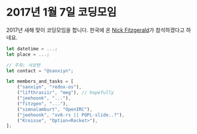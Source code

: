 2017년 1월 7일 코딩모임
====================

2017년 새해 맞이 코딩모임을 합니다. 한국에 온 [Nick Fitzgerald](http://fitzgeraldnick.com/)가 참석하겠다고 하네요.

```rust
let datetime = ...;
let place = ...;

// 주최: 서상현
let contact = "@sanxiyn";

let members_and_tasks = [
    ("sanxiyn", "redox-os"),
    ("lifthrasiir", "meg"), // hopefully
    ("jeehoonk", "..."),
    ("fitzgen", "..."),
    ("simnalamburt", "OpenIRC"),
    ("jeehoonk", "xv6-rs || POPL-slide..?"),
    ("Kroisse", "Option<Rocket>"),
];
```
